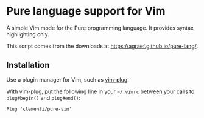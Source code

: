 # Pure language support for Vim

A simple Vim mode for the Pure programming language. It provides syntax highlighting only.

This script comes from the downloads at https://agraef.github.io/pure-lang/.

## Installation

Use a plugin manager for Vim, such as [vim-plug](https://github.com/junegunn/vim-plug).

With vim-plug, put the following line in your `~/.vimrc` between your calls to `plug#begin()` and `plug#end()`:

```vim
Plug 'clementi/pure-vim'
```
